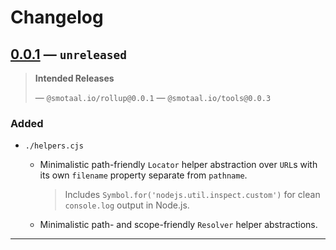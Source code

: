 ﻿# Changelog

## [0.0.1][] — `unreleased`

> **Intended Releases**
>
> — `@smotaal.io/rollup@0.0.1`
> — `@smotaal.io/tools@0.0.3`

### Added

- `./helpers.cjs`

  - Minimalistic path-friendly `Locator` helper abstraction over `URL`s with its own `filename` property separate from `pathname`.

    > Includes `Symbol.for('nodejs.util.inspect.custom')` for clean `console.log` output in Node.js.

  - Minimalistic path- and scope-friendly `Resolver` helper abstractions.

  <!-- - Platform-agnostic `require` helper abstractions with a second optional argument for the resolved `referrer` locator (ie with the implicit `file:` scheme or other explicit scheme where supported). -->

---

[0.0.1]: https://www.npmjs.com/package/@smotaal.io/rollup/v/0.0.1

